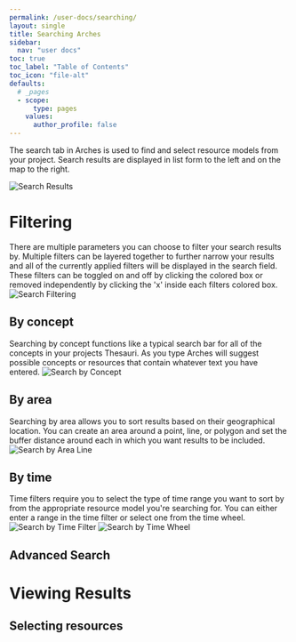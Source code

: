 ```yaml
---
permalink: /user-docs/searching/
layout: single
title: Searching Arches
sidebar:
  nav: "user docs"
toc: true
toc_label: "Table of Contents"
toc_icon: "file-alt"
defaults:
  # _pages
  - scope:
      type: pages
    values:
      author_profile: false
---
```

The search tab in Arches is used to find and select resource models from your project. Search results are displayed in list form to the left and on the map to the right.  

![Search Results]({{site.url}}/assets/images/searchResults.png)
# Filtering
There are multiple parameters you can choose to filter your search results by. Multiple filters can be layered together to further narrow your results and all of the currently applied filters will be displayed in the search field. These filters can be toggled on and off by clicking the colored box or removed independently by clicking the 'x' inside each filters colored box.
![Search Filtering]({{site.url}}/assets/images/searchFiltering.png)
## By concept
Searching by concept functions like a typical search bar for all of the concepts in your projects Thesauri. As you type Arches will suggest possible concepts or resources that contain whatever text you have entered.
![Search by Concept]({{site.url}}/assets/GIFs/searchByConcept.gif)
## By area
Searching by area allows you to sort results based on their geographical location. You can create an area around a point, line, or polygon and set the buffer distance around each in which you want results to be included.
![Search by Area Line]({{site.url}}/assets/GIFs/searchByLine.gif)
## By time
Time filters require you to select the type of time range you want to sort by from the appropriate resource model you're searching for. You can either enter a range in the time filter or select one from the time wheel.
![Search by Time Filter]({{site.url}}/assets/GIFs/searchByTimeFilter.gif)
![Search by Time Wheel]({{site.url}}/assets/GIFs/searchByWheel.gif)
## Advanced Search

# Viewing Results
## Selecting resources
